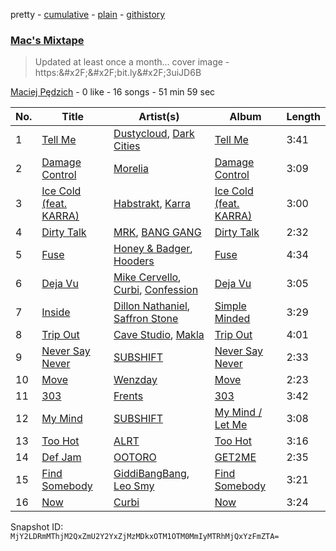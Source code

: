 pretty - [cumulative](/playlists/cumulative/6JPMYu8YxGHBQ2Qv52JRaj.md) - [plain](/playlists/plain/6JPMYu8YxGHBQ2Qv52JRaj) - [githistory](https://github.githistory.xyz/mackorone/spotify-playlist-archive/blob/main/playlists/plain/6JPMYu8YxGHBQ2Qv52JRaj)

### [Mac's Mixtape](https://open.spotify.com/playlist/6JPMYu8YxGHBQ2Qv52JRaj)

> Updated at least once a month..\. cover image \- https:&\#x2F;&\#x2F;bit.ly&\#x2F;3uiJD6B

[Maciej Pędzich](https://open.spotify.com/user/jkmn666pyyh1kpn5367vt27l2) - 0 like - 16 songs - 51 min 59 sec

| No. | Title | Artist(s) | Album | Length |
|---|---|---|---|---|
| 1 | [Tell Me](https://open.spotify.com/track/4RtJdcAOrE62uSOwfNJwJh) | [Dustycloud](https://open.spotify.com/artist/5O9MafawyW4O2WhJQKXj2d), [Dark Cities](https://open.spotify.com/artist/5Gq2kr5Hg7WCD4wUo8MF9y) | [Tell Me](https://open.spotify.com/album/702vA1bilx4dcSCefO0Cr1) | 3:41 |
| 2 | [Damage Control](https://open.spotify.com/track/5OGnrJyDnlN1JJPFpyz9vM) | [Morelia](https://open.spotify.com/artist/5IYl99kFybVzejVo5MyoRS) | [Damage Control](https://open.spotify.com/album/7bLZywwdj8alvVXYivv8Hf) | 3:09 |
| 3 | [Ice Cold \(feat\. KARRA\)](https://open.spotify.com/track/3qKQ0P9yxaDuImqLrGkCAO) | [Habstrakt](https://open.spotify.com/artist/1YYJxpOXYk1z1WtqdeLMkn), [Karra](https://open.spotify.com/artist/24CzPFC4y3bM4AkUnZfuAU) | [Ice Cold \(feat\. KARRA\)](https://open.spotify.com/album/31DLCEOurAffyshNQY2LZr) | 3:00 |
| 4 | [Dirty Talk](https://open.spotify.com/track/4aNRTn0uGJxYc4NuBwAeJw) | [MRK](https://open.spotify.com/artist/6T9ZJFLqMVxRcmKBO1Rnsb), [BANG GANG](https://open.spotify.com/artist/7aPPbUpKzN9L7LqC26ZZVd) | [Dirty Talk](https://open.spotify.com/album/41j60tqnsDBd4VgIxN3C6u) | 2:32 |
| 5 | [Fuse](https://open.spotify.com/track/5OaizvsSInYguBNQCBJMRe) | [Honey & Badger](https://open.spotify.com/artist/5R5qNSYFn04J9jF8UnmYbK), [Hooders](https://open.spotify.com/artist/0dSLFM6XsMwI9U64CyxFVS) | [Fuse](https://open.spotify.com/album/2KPBaj8lPVtLh7Hq2xFvok) | 4:34 |
| 6 | [Deja Vu](https://open.spotify.com/track/4jRXoqeqFNxUI25ugusDyI) | [Mike Cervello](https://open.spotify.com/artist/4zYX8Aa744hQ5O2hpAYQI3), [Curbi](https://open.spotify.com/artist/2XiiUuK68XNdHaHOAF5hnT), [Confession](https://open.spotify.com/artist/415eldbC7phpeLkk7p5SG1) | [Deja Vu](https://open.spotify.com/album/6DX55O0G1V5RJVTCeO91ZX) | 3:05 |
| 7 | [Inside](https://open.spotify.com/track/0AE0PyDmvhkMCtyfcndKe8) | [Dillon Nathaniel](https://open.spotify.com/artist/0Ut5FcDeEgaM9PM3LvnH6j), [Saffron Stone](https://open.spotify.com/artist/71FmTfYoEXhF3kSsbPiuKz) | [Simple Minded](https://open.spotify.com/album/4XLuaaddiohEGA2EWKJPhs) | 3:29 |
| 8 | [Trip Out](https://open.spotify.com/track/4Aes0xNQe8ke2R3tCMTQ6k) | [Cave Studio](https://open.spotify.com/artist/0kSX3QNjUAn4USb074y9GE), [Makla](https://open.spotify.com/artist/1ngUu0NNbd7uGigLW2je0M) | [Trip Out](https://open.spotify.com/album/15j9wh1CUtC9EEZv0nnrbD) | 4:01 |
| 9 | [Never Say Never](https://open.spotify.com/track/1lamYQInWLWWadZ0WJr77I) | [SUBSHIFT](https://open.spotify.com/artist/6oj23vhIuGx4bOqVmQ9oOo) | [Never Say Never](https://open.spotify.com/album/05RILyqqydSjfCP9LK54yX) | 2:33 |
| 10 | [Move](https://open.spotify.com/track/0DTRPo8y1AYs8AsueVu1FP) | [Wenzday](https://open.spotify.com/artist/1TOclxL64oLeB45DFWFFU2) | [Move](https://open.spotify.com/album/2TsZWIgZEkp1VoVYnCxDwc) | 2:23 |
| 11 | [303](https://open.spotify.com/track/1WtgcbkJWkOKNBBOSIHURs) | [Frents](https://open.spotify.com/artist/4vc5Jd6VrKpKcsimzyMYFK) | [303](https://open.spotify.com/album/29kh9dk0Uqd1gWhONMuulc) | 3:42 |
| 12 | [My Mind](https://open.spotify.com/track/1GSisTsTuL17nbcb7Vxu7V) | [SUBSHIFT](https://open.spotify.com/artist/6oj23vhIuGx4bOqVmQ9oOo) | [My Mind / Let Me](https://open.spotify.com/album/2C5QiKmyVPfNynUoggm1td) | 3:08 |
| 13 | [Too Hot](https://open.spotify.com/track/2sOmd45S93HoTNW4S9fKom) | [ALRT](https://open.spotify.com/artist/4XH5qVwKcWRS0Z6tr85exf) | [Too Hot](https://open.spotify.com/album/0ymmywqgZpFQ5iF2Uqt13K) | 3:16 |
| 14 | [Def Jam](https://open.spotify.com/track/5rb7TLnEguvgntKUVXTOgH) | [OOTORO](https://open.spotify.com/artist/3kWLEfykUXgiuhbR2NwnLI) | [GET2ME](https://open.spotify.com/album/1wxEdHDuprVt9Bu1RLflLz) | 2:35 |
| 15 | [Find Somebody](https://open.spotify.com/track/5MOBzkc7oEuv7Bzwj1LQ9K) | [GiddiBangBang](https://open.spotify.com/artist/4r159dgfxQvmRkg6XvfbjF), [Leo Smy](https://open.spotify.com/artist/2RO7zbK3vfjvxHIan8D3uB) | [Find Somebody](https://open.spotify.com/album/3Xz6QgbslmtlRmhM13hyme) | 3:21 |
| 16 | [Now](https://open.spotify.com/track/2uYYUJDzYMZbJ2IX5jVLQo) | [Curbi](https://open.spotify.com/artist/2XiiUuK68XNdHaHOAF5hnT) | [Now](https://open.spotify.com/album/1YW6G1AUZJCNltxk5tpy0m) | 3:24 |

Snapshot ID: `MjY2LDRmMThjM2QxZmU2Y2YxZjMzMDkxOTM1OTM0MmIyMTRhMjQxYzFmZTA=`
